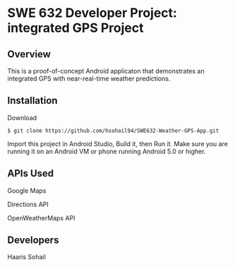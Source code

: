# SWE 632 Developer Project: integrated GPS Project

## Overview

This is a proof-of-concept Android applicaton that demonstrates an integrated GPS with near-real-time weather
predictions.

## Installation

Download

	$ git clone https://github.com/hsohail94/SWE632-Weather-GPS-App.git

Import this project in Android Studio, Build it, then Run it. Make sure you are running it on an Android
VM or phone running Android 5.0 or higher.

## APIs Used

Google Maps 

Directions API

OpenWeatherMaps API

## Developers

Haaris Sohail

